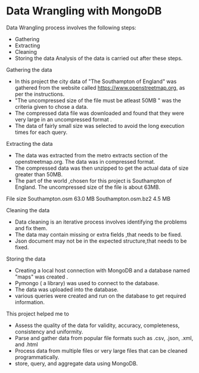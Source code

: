 # Data Wrangling with MongoDB


Data Wrangling process involves the following steps:
- Gathering
- Extracting
- Cleaning
- Storing the data
Analysis of the data is carried out after these steps.

Gathering the data
* In this project the city data of "The Southampton of England" was gathered from the website called  https://www.openstreetmap.org, as per the instructions.
* "The uncompressed size of the file must be atleast 50MB " was the criteria given to chose a data.
* The compressed data file was downloaded and found that they were very large in an uncompressed format .
* The data of fairly small size was selected to avoid the long execution times for each query.

Extracting the data
* The data was extracted from the metro extracts section of the openstreetmap.org. The data was in compressed format.
* The compressed data was then unzipped to get the actual data of size greater than 50MB.
* The part of the world ,chosen for this project is Southampton of England. The uncompressed size of the file is about 63MB.

File size
Southampton.osm 63.0 MB
Southampton.osm.bz2 4.5 MB

Cleaning the data
* Data cleaning is an iterative process involves identifying the problems and fix them.
* The data may contain missing or extra fields ,that needs to be fixed.
* Json document may not be in the expected structure,that needs to be fixed.

Storing the data
* Creating a local host connection with MongoDB and a database named "maps" was created .
* Pymongo ( a library) was used to connect to the database.
* The data was uploaded into the database.
* various queries were created and run on the database to get required information.

This project helped me to
- Assess the quality of the data for validity, accuracy, completeness, consistency and uniformity.
- Parse and gather data from popular file formats such as .csv, .json, .xml, and .html
- Process data from multiple files or very large files that can be cleaned programmatically.
- store, query, and aggregate data using MongoDB.
